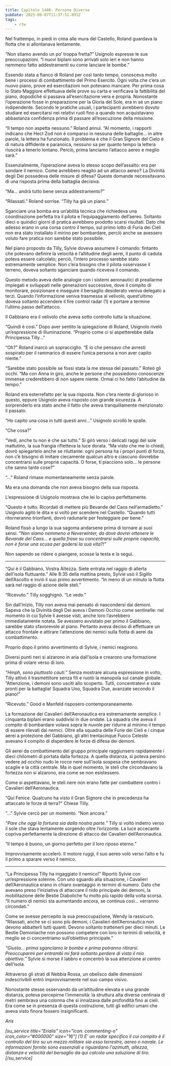 ```yaml
---
title: Capitolo 1408- Persone Diverse
pubDate: 2025-08-07T11:37:51.091Z
tags:
    - rtw
---
```



Nel frattempo, in piedi in cima alle mura del Castello, Roland guardava la flotta che si allontanava lentamente.


“Non stiamo avendo un po’ troppa fretta?” Usignolo espresse le sue preoccupazioni. “I nuovi biplani sono arrivati solo ieri e non hanno nemmeno fatto addestramenti su come lanciare le bombe.”


Essendo stata a fianco di Roland per così tanto tempo, conosceva molto bene i processi di combattimento del Primo Esercito. Ogni volta che c’era un nuovo piano, prove ed esercitazioni non potevano mancare. Per prima cosa lo Stato Maggiore effettuava delle prove su carta e verificava la fattibilità del piano, dopodiché si passava all’esercitazione vera e propria. Nonostante l’operazione fosse in preparazione per la Gloria del Sole, era in sé un piano indipendente. Secondo le pratiche usuali, i partecipanti avrebbero dovuto studiare ed esercitarsi nei relativi ruoli fino a quando non acquistavano abbastanza confidenza prima di passare all’esecuzione della missione.


“Il tempo non aspetta nessuno.” Roland annuì. “Al momento, i rapporti indicano che Hect Zod non è comparso in nessuna delle battaglie... in altre parole, la lettera ha funzionato. Il problema è che il Gran Signore del Cielo è di natura diffidente e paranoica, nessuno sa per quanto tempo la lettera riuscirà a tenerlo lontano. Perciò, prima lanciamo l’attacco aereo e meglio sarà.”


Essenzialmente, l’operazione aveva lo stesso scopo dell’assalto: era per sondare il nemico. Come avrebbero reagito ad un attacco aereo? La Divinità degli Dei possedeva delle misure di difesa? Queste domande necessitavano di una risposta prima della battaglia decisiva.


“Ma... andrà tutto bene senza addestramento?”


“Rilassati.” Roland sorrise. “Tilly ha già un piano.”


Sganciare una bomba era un’abilità tecnica che richiedeva una coordinazione perfetta tra il pilota e l’equipaggiamento dell’aereo. Soltanto dieci o quindici giorni di pratica avrebbero prodotto scarsi risultati. Dato che adesso erano in una corsa contro il tempo, sul primo lotto di Furia dei Cieli non era stato installato il mirino per bombardare, perciò anche se avessero voluto fare pratica non sarebbe stato possibile.


Nel piano proposto da Tilly, Sylvie doveva assumere il comando: fintanto che potevano definire la velocità e l’altitudine degli aerei, il punto di caduta poteva essere calcolato; perciò, l’intero processo sarebbe stato estremamente semplice. Non c’era bisogno che il pilota osservasse il terreno, doveva soltanto sganciare quando riceveva il comando.


Questo metodo aveva delle analogie con i sistemi aeronautici di preallarme impiegati e sviluppati nelle generazioni successive, dove il compito di monitorare, posizionare e inseguire il bersaglio desiderato veniva delegato a terzi. Quando l’informazione veniva trasmessa al velivolo, quest’ultimo doveva soltanto accendere il fire control radar (1) e portare a termine l’ultimo passo dell’attacco.


Il Gabbiano era il velivolo che aveva sotto controllo tutta la situazione.


“Quindi è così.” Dopo aver sentito la spiegazione di Roland, Usignolo rivelò un’espressione di illuminazione. “Proprio come ci si aspetterebbe dalla Principessa Tilly...”


“Oh?” Roland inarcò un sopracciglio. “E io che pensavo che avresti sospirato per il rammarico di essere l’unica persona a non aver capito niente.”


“Sarebbe stato possibile se fossi stata la me stessa del passato.” Roteò gli occhi. “Ma con Anna in giro, anche le persone che possiedono conoscenze immense crederebbero di non sapere niente. Ormai ci ho fatto l’abitudine da tempo.”


Roland era esterrefatto per la sua risposta. Non c’era niente di glorioso in questo, eppure Usignolo aveva risposto con grande sicurezza. A sorprenderlo era stato anche il fatto che aveva tranquillamente menzionato il passato.


“Ho capito una cosa in tutti questi anni...” Usignolo scrollò le spalle.


“Che cosa?”


“Vedi, anche tu non è che sai tutto.” Si girò verso i delicati raggi del sole mattutino, la sua frangia rifletteva la luce dorata. “Ma visto che me lo chiedi, dovrò spiegartelo anche se riluttante: ogni persona ha i propri punti di forza, non c’è bisogno di imitare ciecamente qualcun altro e ciascuno dovrebbe concentrarsi sulle proprie capacità. O forse, ti piacciono solo... le persone che sanno tante cose?”


“...” Roland rimase momentaneamente senza parole.


Ma era una domanda che non aveva bisogno della sua risposta.


L’espressione di Usignolo mostrava che lei lo capiva perfettamente.


“Questo è tutto. Ricordati di mettere più Bevande del Caos nell’armadietto.” Usignolo agitò le dita e si voltò per scendere nel Castello. “Quando tutti ritorneranno trionfanti, dovrò radunarle per festeggiare per bene.”


Roland fissò a lungo la sua sagoma andarsene prima di tornare ai suoi sensi. <em>“Non siamo nemmeno a Neverwinter, da dove dovrei ottenere le Bevande del Caos... e quella frase su concentrarsi sulle proprie capacità, non è forse una scusa per godersi la sua vita?!”</em>


Non sapendo se ridere o piangere, scosse la testa e la seguì.


***






“Qui è il Gabbiano, Vostra Altezza. Siete entrata nel raggio di allerta dell’isola fluttuante.” Alle 8:35 della mattina presto, Sylvie usò il Sigillo dell’Ascolto e inviò il suo primo avvertimento. “In meno di un minuto la flotta sarà nel raggio di azione delle steli.”


“Ricevuto.” Tilly sogghignò. “Le vedo.”


Sin dall’inizio, Tilly non aveva mai pensato di nascondersi dai demoni. Sapeva che la Divinità degli Dei aveva i Demoni Occhio come sentinelle: nel momento in cui Sylvie li avesse visti, anche loro l’avrebbero immediatamente notata. Se avessero avvistato per primo il Gabbiano, sarebbe stato sfavorevole al piano. Pertanto aveva deciso di effettuare un attacco frontale e attirare l’attenzione dei nemici sulla flotta di aerei da combattimento.


Proprio dopo il primo avvertimento di Sylvie, i nemici reagirono.


Diversi punti neri si alzarono in aria dall’isola e crearono una formazione prima di volare verso di loro.


<em>“Hmph, sono piuttosto cauti.”</em> Senza mostrare alcuna espressione in volto, Tilly attivò il trasmettitore senza fili e ruotò la manopola sul canale globale. “Attenzione, i demoni sono usciti allo scoperto. Tutti, concentratevi e siate pronti per la battaglia! Squadra Uno, Squadra Due, avanzate secondo il piano!”


“Ricevuto.” Good e Manfeld risposero contemporaneamente.


La formazione dei Cavalieri dell’Aeronautica era estremamente semplice. I cinquanta biplani erano suddivisi in due ondate. La squadra che aveva il compito di bombardare volava sopra le nuvole per ridurre al minimo il tempo di essere rilevati dai nemici. Oltre alla squadra delle Furie dei Cieli e i cinque aerei a protezione del Gabbiano, gli altri trentacinque Fuoco Celeste avevano il compito di disperdere le forze di difesa dei demoni.


Gli aerei da combattimento del gruppo principale raggiunsero rapidamente i dieci chilometri di portata dalla fortezza. A quella distanza, si poteva persino vedere ad occhio nudo le rocce nere sull’isola sospesa che sembravano scaglie e la città centrale. Ma in quel momento, le steli che circondavano la fortezza non si alzarono, era come se non esistessero.


Come si aspettavano, le steli nere non erano fatte per combattere contro i Cavalieri dell’Aeronautica.


“Qui Fenice. Qualcuno ha visto il Gran Signore che in precedenza ha attaccato le forze di terra?” Chiese Tilly.


“...” Sylvie cercò per un momento. “Non ancora.”


<em>“Pare che oggi la fortuna sia dalla nostra parte.”</em> Tilly si voltò indietro verso il sole che stava lentamente sorgendo oltre l’orizzonte. La luce accecante copriva perfettamente la direzione di attacco dei Cavalieri dell’Aeronautica.


“Il tempo è buono, un giorno perfetto per il loro riposo eterno.”


Improvvisamente accelerò. Il motore ruggì, il suo aereo volò verso l’alto e fu il primo a sparare verso il nemico.


***






“La Principessa Tilly ha ingaggiato il nemico!” Riportò Sylvie con un’espressione solenne. Con uno sguardo alla situazione, i Cavalieri dell’Aeronautica erano in chiaro svantaggio in termini di numero. Dato che avevano preso l’iniziativa di attaccare il nido principale dei demoni, la mobilitazione delle Bestie Diaboliche fu molto più rapido della volta scorsa. “Il numero di nemici sta aumentando ancora, se continua così... verranno circondati.”


Come se avesse percepito la sua preoccupazione, Wendy la rassicurò. “Rilassati, anche se ci sono più demoni, i Cavalieri dell’Aeronautica non devono abbatterli tutti quanti. Devono soltanto trattenerli per dieci minuti. Le Bestie Demoniache non possono competere con loro in termini di velocità, è meglio se ci concentriamo sull’obiettivo principale.”


<em>“Giusto... prima sganciamo le bombe e prima potranno ritirarsi. Preoccuparmi per entrambi mi farà soltanto perdere di vista il mio obiettivo.”</em> Sylvie si morse il labbro e concentrò la sua attenzione al centro dell’isola.


Attraverso gli strati di Nebbia Rossa, un obelisco dalle dimensioni indescrivibili entrò improvvisamente nel suo campo visivo.


Nonostante stesse osservando da un’altitudine elevata e una grande distanza, poteva percepirne l’immensità: la struttura alta diverse centinaia di metri sembrava una colonna che si innalzava dalle profondità fino ai cieli. Era come se in presenza di questa costruzione, tutti gli edifici umani che aveva visto finora fossero insignificanti.






<em>Aris</em>


<em>[su_service title="Erialis" icon="icon: commenting-o" icon_color="#000000" size="16"]   (1) </em><em>E' un radar specifico il cui compito è il controllo del tiro su un mezzo militare sia esso terrestre, aereo o navale. Le informazioni fornite sono essenziali e riguardano l'azimuth, altezza, distanza e velocità del bersaglio da qui calcola una soluzione di tiro.</em><em>[/su_service]</em>
                                


                                



